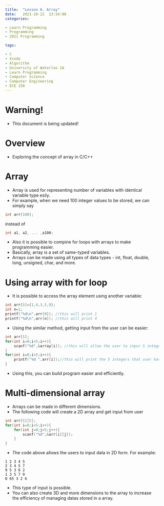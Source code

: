 ```yaml
---
title:  "Lesson 6. Array"
date:   2021-10-22  23:54:00
categories:

- Learn Programming
- Programming
- 2021 Programming

tags:

- C
- Xcode
- Algorithm
- University of Waterloo 1A
- Learn Programming
- Computer Science
- Computer Engineering
- ECE 150
---
```


# Warning!
* This document is being updated!

# Overview
* Exploring the concept of array in C/C++

# Array
* Array is used for representing number of variables with identical variable type esily.
* For example, when we need 100 integer values to be stored, we can simply say
```c
int arr[100];
```
instead of
```c
int a1, a2, ... ,a100;
```
* Also it is possible to compine for loops with arrays to make programming easier.
* Basically, array is a set of same-typed variables.
* Arrays can be made using all types of data types - int, float, double, long, unsigned, char, and more.

# Using array with for loop
* It is possible to access the array element using another variable:
```c
int arr[5]={1,4,3,5,9};
int n=1;
printf("%d\n",arr[0]); //this will print 1
printf("%d\n",arr[n]); //this will print 4
```
* Using the similar method, getting input from the user can be easier:
```c
int arr[5];
for(int i=0;i<5;i++){
    scanf("%d",&array[i]); //this will allow the user to inpur 5 integers seperated with a single space or a return button.
}
for(int i=0;i<5;i++){
    printf("%d ",arr[i]);//this will print the 5 integers that user have inputed seperated with a single space.
}
```
* Using this, you can build program easier and efficiently.

# Multi-dimensional array
* Arrays can be made in different dimensions.
* The following code will create a 2D array and get input from user
```c
int arr[5][5];
for(int i=0;i<5;i++){
    for(int j=0;j<5;j++){
        scanf("%d",&arr[i][j]);
    }
}
```
* The code above allows the users to input data in 2D form. For example:
```
1 2 3 4 5
2 3 4 5 7
9 5 3 6 2
1 3 5 7 9
0 65 3 2 6
```
* This type of input is possible.
* You can also create 3D and more dimensions to the array to increase the efficiency of managing datas stored in a array.
